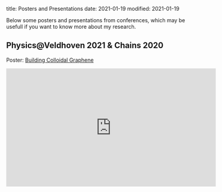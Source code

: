 title: Posters and Presentations
date: 2021-01-19
modified: 2021-01-19

Below some posters and presentations from conferences, which may be usefull if you want to know more about my research.

## Physics@Veldhoven 2021 & Chains 2020
Poster: [Building Colloidal Graphene]({static}/pdfs/posters/temp.txt)

<iframe width="560" height="315" src="https://www.youtube-nocookie.com/embed/b7iBNJTj6DE" frameborder="0" allow="accelerometer; autoplay; clipboard-write; encrypted-media; gyroscope; picture-in-picture" allowfullscreen></iframe>
